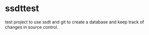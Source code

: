 # ssdttest
test project to use ssdt and git to create a database and keep track of changes in source control.

